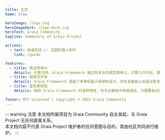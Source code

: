 ```yaml
---
title: 主页
home: true

heroImage: /logo.svg
heroImageDark: /logo-dark.svg
heroText: Graia Community
tagline: Community of Graia Project

actions:
  - text: 快速实战 👉 涩图机器人制作
    link: /guide

features:
  - title: 简洁而强大
    details: 化繁为简，Graia Framework 通过将复杂的底层简单化，只需几行代码，便可创造无限可能。
  - title: 框架式开发
    details: Graia Framework 借鉴了多种机器人框架的设计，并在其基础上创造出更多独有设计，帮助开发者更快更好地创作。
  - title: 富有表现性
    details: 借助 Graia Framework 的各种特性，你不必懊恼于网络通信，只需要有无限的想法就能实现你想要的一切。

footer: MIT Licensed | Copyright © 2022 Graia Community
---
```


<!--
### 123，321，啊~ 啊~

``` python
# Something should be here

# Such as CLI?
```
-->

::: warning 注意
本文档所属项目为 Graia Community 自主发起，与 Graia Project 无任何直属关系。  
本文档内容不代表 Graia Project 维护者的任何意图与目的，其由社区共同进行维护。
:::
